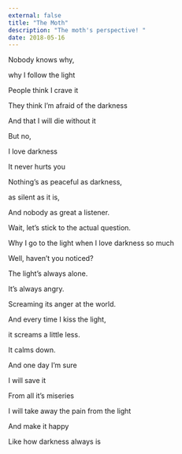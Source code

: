 ```yaml
---
external: false
title: "The Moth"
description: "The moth's perspective! "
date: 2018-05-16
---
```



Nobody knows why,

why I follow the light

People think I crave it

They think I’m afraid of the darkness

And that I will die without it

But no,

I love darkness

It never hurts you

Nothing’s as peaceful as darkness,

as silent as it is,

And nobody as great a listener.

Wait, let’s stick to the actual question.

Why I go to the light when I love darkness so much

Well, haven’t you noticed?

The light’s always alone.

It’s always angry.

Screaming its anger at the world.

And every time I kiss the light,

it screams a little less.

It calms down.

And one day I’m sure

I will save it

From all it’s miseries

I will take away the pain from the light

And make it happy

Like how darkness always is